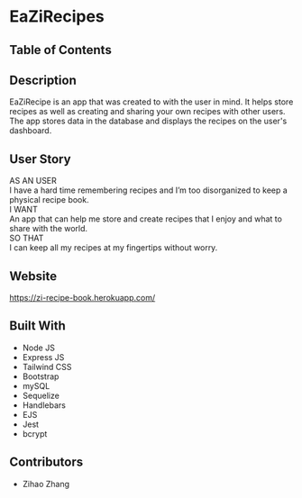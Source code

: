 # EaZiRecipes
## Table of Contents


## Description

EaZiRecipe is an app that was created to with the user in mind. It helps store recipes as well as creating and sharing your own recipes with other users. The app stores data in the database and displays the recipes on the user's dashboard.

## User Story
AS AN USER</br>
I have a hard time remembering recipes and I’m too disorganized to keep a physical recipe book.</br>
I WANT</br>
An app that can help me store and create recipes that I enjoy and what to share with the world.</br>
SO THAT</br>
I can keep all my recipes at my fingertips without worry.


## Website
https://zi-recipe-book.herokuapp.com/

## Built With
* Node JS
* Express JS
* Tailwind CSS
* Bootstrap
* mySQL
* Sequelize
* Handlebars
* EJS
* Jest
* bcrypt

## Contributors
* Zihao Zhang

